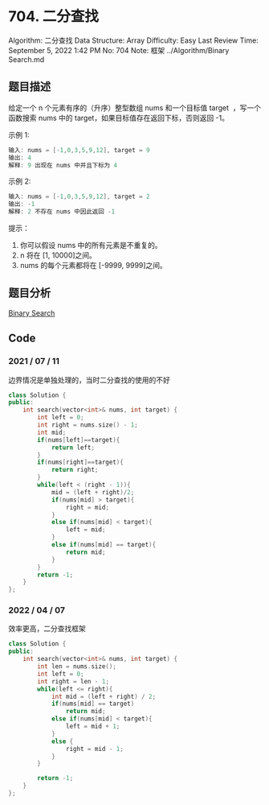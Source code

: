 # 704. 二分查找

Algorithm: 二分查找
Data Structure: Array
Difficulty: Easy
Last Review Time: September 5, 2022 1:42 PM
No: 704
Note: 框架 ../Algorithm/Binary Search.md

## 题目描述

给定一个 n 个元素有序的（升序）整型数组 nums 和一个目标值 target  ，写一个函数搜索 nums 中的 target，如果目标值存在返回下标，否则返回 -1。

示例 1:

```cpp
输入: nums = [-1,0,3,5,9,12], target = 9
输出: 4
解释: 9 出现在 nums 中并且下标为 4

```

示例 2:

```cpp
输入: nums = [-1,0,3,5,9,12], target = 2
输出: -1
解释: 2 不存在 nums 中因此返回 -1
```

提示：

1. 你可以假设 nums 中的所有元素是不重复的。
2. n 将在 [1, 10000]之间。
3. nums 的每个元素都将在 [-9999, 9999]之间。

## 题目分析

[Binary Search](../Binary%20Search%20ff0a4476e7984442a09b45be293c7132.md)

## Code

### 2021 / 07 / 11

边界情况是单独处理的，当时二分查找的使用的不好

```cpp
class Solution {
public:
    int search(vector<int>& nums, int target) {
        int left = 0;
        int right = nums.size() - 1;
        int mid;
        if(nums[left]==target){
            return left;
        }
        if(nums[right]==target){
            return right;
        }
        while(left < (right - 1)){
            mid = (left + right)/2;
            if(nums[mid] > target){
                right = mid;
            }
            else if(nums[mid] < target){
                left = mid;
            }
            else if(nums[mid] == target){
                return mid;
            }
        }
        return -1;
    }
};
```

### 2022 / 04 / 07

效率更高，二分查找框架

```cpp
class Solution {
public:
    int search(vector<int>& nums, int target) {
        int len = nums.size();
        int left = 0;
        int right = len - 1;
        while(left <= right){
            int mid = (left + right) / 2;
            if(nums[mid] == target)
                return mid;
            else if(nums[mid] < target){
                left = mid + 1;
            }
            else {
                right = mid - 1;
            }
        }

        return -1;
    }
};
```